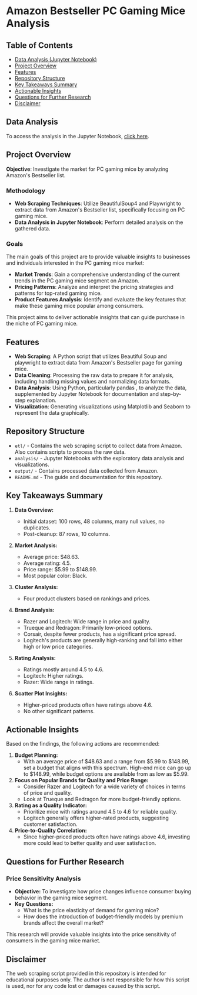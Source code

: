 # Amazon Bestseller PC Gaming Mice Analysis

## Table of Contents

- [Data Analysis (Jupyter Notebook)](#data-analysis)
- [Project Overview](#project-overview)
- [Features](#features)
- [Repository Structure](#repository-structure)
- [Key Takeaways Summary](#key-takeaways-summary)
- [Actionable Insights](#actionable-insights)
- [Questions for Further Research](#questions-for-further-research)
- [Disclaimer](#disclaimer)

## Data Analysis
To access the analysis in the Jupyter Notebook, [click here](analysis/analysis.ipynb).

## Project Overview

**Objective**: Investigate the market for PC gaming mice by analyzing Amazon's Bestseller list.

### Methodology

- **Web Scraping Techniques**: Utilize BeautifulSoup4 and Playwright to extract data from Amazon's Bestseller list, specifically focusing on PC gaming mice.
- **Data Analysis in Jupyter Notebook**: Perform detailed analysis on the gathered data.

### Goals

The main goals of this project are to provide valuable insights to businesses and individuals interested in the PC gaming mice market:

- **Market Trends**: Gain a comprehensive understanding of the current trends in the PC gaming mice segment on Amazon.
- **Pricing Patterns**: Analyze and interpret the pricing strategies and patterns for top-rated gaming mice.
- **Product Features Analysis**: Identify and evaluate the key features that make these gaming mice popular among consumers.

This project aims to deliver actionable insights that can guide purchase in the niche of PC gaming mice.

## Features

- **Web Scraping**: A Python script that utilizes Beautiful Soup and playwright to extract data from Amazon's Bestseller page for gaming mice.
- **Data Cleaning**: Processing the raw data to prepare it for analysis, including handling missing values and normalizing data formats.
- **Data Analysis**: Using Python, particularly pandas , to analyze the data, supplemented by Jupyter Notebook for documentation and step-by-step explanation.
- **Visualization**: Generating visualizations using Matplotlib and Seaborn to represent the data graphically.

## Repository Structure

- `etl/` - Contains the web scraping script to collect data from Amazon. Also contains scripts to process the raw data.
- `analysis/` - Jupyter Notebooks with the exploratory data analysis and visualizations.
- `output/` - Contains processed data collected from Amazon.
- `README.md` - The guide and documentation for this repository.

## Key Takeaways Summary

1. **Data Overview:**
   - Initial dataset: 100 rows, 48 columns, many null values, no duplicates.
   - Post-cleanup: 87 rows, 10 columns.

2. **Market Analysis:**
   - Average price: $48.63.
   - Average rating: 4.5.
   - Price range: $5.99 to $148.99.
   - Most popular color: Black.

3. **Cluster Analysis:**
   - Four product clusters based on rankings and prices.

4. **Brand Analysis:**
   - Razer and Logitech: Wide range in price and quality.
   - Trueque and Redragon: Primarily low-priced options.
   - Corsair, despite fewer products, has a significant price spread.
   - Logitech's products are generally high-ranking and fall into either high or low price categories.

5. **Rating Analysis:**
   - Ratings mostly around 4.5 to 4.6.
   - Logitech: Higher ratings.
   - Razer: Wide range in ratings.

6. **Scatter Plot Insights:**
   - Higher-priced products often have ratings above 4.6.
   - No other significant patterns.

## Actionable Insights

Based on the findings, the following actions are recommended:

1. **Budget Planning:**
    - With an average price of $48.63 and a range from $5.99 to $148.99, set a budget that aligns with this spectrum. High-end mice can go up to $148.99, while budget options are available from as low as $5.99.
2. **Focus on Popular Brands for Quality and Price Range:**
    - Consider Razer and Logitech for a wide variety of choices in terms of price and quality.
    - Look at Trueque and Redragon for more budget-friendly options.
3. **Rating as a Quality Indicator:**
    - Prioritize mice with ratings around 4.5 to 4.6 for reliable quality.
    - Logitech generally offers higher-rated products, suggesting customer satisfaction.
4. **Price-to-Quality Correlation:**
    - Since higher-priced products often have ratings above 4.6, investing more could lead to better quality and user satisfaction.

## Questions for Further Research

### Price Sensitivity Analysis

- **Objective:** To investigate how price changes influence consumer buying behavior in the gaming mice segment.
- **Key Questions:**
  - What is the price elasticity of demand for gaming mice?
  - How does the introduction of budget-friendly models by premium brands affect the overall market?

This research will provide valuable insights into the price sensitivity of consumers in the gaming mice market.

## Disclaimer

The web scraping script provided in this repository is intended for educational purposes only. The author is not responsible for how this script is used, nor for any code lost or damages caused by this script.
